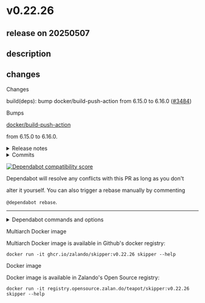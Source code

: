 # v0.22.26

## release on 20250507
## description
## changes
Changes

build(deps): bump docker/build-push-action from 6.15.0 to 6.16.0 (<a class="issue-link js-issue-link" data-error-text="Failed to load title" data-id="3023433678" data-permission-text="Title is private" data-url="https://github.com/zalando/skipper/issues/3484" data-hovercard-type="pull_request" data-hovercard-url="/zalando/skipper/pull/3484/hovercard" href="https://github.com/zalando/skipper/pull/3484">#3484</a>)

Bumps  

<a href="https://github.com/docker/build-push-action">docker/build-push-action</a>  

from 6.15.0 to 6.16.0.
<details> <summary>Release notes</summary>

<em>Sourced from <a href="https://github.com/docker/build-push-action/releases">docker/build-push-action's releases</a>.</em>
>
> v6.16.0
>
> * Handle no default attestations env var by <a href="https://github.com/crazy-max"><code>@​crazy-max</code></a> in <a href="https://redirect.github.com/docker/build-push-action/pull/1343">docker/build-push-action#1343</a>
> * Only print secret keys in build summary output by <a href="https://github.com/crazy-max"><code>@​crazy-max</code></a> in <a href="https://redirect.github.com/docker/build-push-action/pull/1353">docker/build-push-action#1353</a>
> * Bump <code>@​docker/actions-toolkit</code> from 0.56.0 to 0.59.0 in <a href="https://redirect.github.com/docker/build-push-action/pull/1352">docker/build-push-action#1352</a>
>
> <strong>Full Changelog</strong>: <a class="commit-link" href="https://github.com/docker/build-push-action/compare/v6.15.0...v6.16.0">docker/build-push-action@<tt>v6.15.0...v6.16.0</tt></a>
</details> <details> <summary>Commits</summary>

* <a href="https://github.com/docker/build-push-action/commit/14487ce63c7a62a4a324b0bfb37086795e31c6c1"><code>14487ce</code></a> Merge pull request <a href="https://redirect.github.com/docker/build-push-action/issues/1343">#1343</a> from crazy-max/fix-no-default-attest
* <a href="https://github.com/docker/build-push-action/commit/0ec91264d895acf7dfe05d54d8a3cc28f95b6346"><code>0ec9126</code></a> Merge pull request <a href="https://redirect.github.com/docker/build-push-action/issues/1366">#1366</a> from crazy-max/pr-assign-author
* <a href="https://github.com/docker/build-push-action/commit/b749522b90af1b517f52d8c1e67b2a965cea5eae"><code>b749522</code></a> pr-assign-author workflow
* <a href="https://github.com/docker/build-push-action/commit/c566248492c912e39910ac79e2f05a82260233a8"><code>c566248</code></a> Merge pull request <a href="https://redirect.github.com/docker/build-push-action/issues/1363">#1363</a> from crazy-max/fix-codecov
* <a href="https://github.com/docker/build-push-action/commit/13275dd76e44afdffdd61da8b8ae8e26ee11671f"><code>13275dd</code></a> ci: fix missing source for codecov
* <a href="https://github.com/docker/build-push-action/commit/67dc78bbaf388b3265f7e1c880e681f4b90d5f48"><code>67dc78b</code></a> Merge pull request <a href="https://redirect.github.com/docker/build-push-action/issues/1361">#1361</a> from mschoettle/patch-1
* <a href="https://github.com/docker/build-push-action/commit/0760504437ba8d0d98e7d5b625560bdede11b3b5"><code>0760504</code></a> docs: add validating build configuration example
* <a href="https://github.com/docker/build-push-action/commit/1c198f4467ce458288d816cabd773cd574f16977"><code>1c198f4</code></a> chore: update generated content
* <a href="https://github.com/docker/build-push-action/commit/288d9e2e4a70c24711ba959b94c2209b9205347e"><code>288d9e2</code></a> handle no default attestations env var
* <a href="https://github.com/docker/build-push-action/commit/88844b95d8cbbb41035fa9c94e5967a33b92db78"><code>88844b9</code></a> Merge pull request <a href="https://redirect.github.com/docker/build-push-action/issues/1353">#1353</a> from crazy-max/summary-secret-keys
* Additional commits viewable in <a href="https://github.com/docker/build-push-action/compare/471d1dc4e07e5cdedd4c2171150001c434f0b7a4...14487ce63c7a62a4a324b0bfb37086795e31c6c1">compare view</a>
</details>   

<a href="https://docs.github.com/en/github/managing-security-vulnerabilities/about-dependabot-security-updates#about-compatibility-scores"><img src="https://camo.githubusercontent.com/2dbde7cc3056598eec437911a04643dc3b442b5fec4fda4fd5325b7bdb42d773/68747470733a2f2f646570656e6461626f742d6261646765732e6769746875626170702e636f6d2f6261646765732f636f6d7061746962696c6974795f73636f72653f646570656e64656e63792d6e616d653d646f636b65722f6275696c642d707573682d616374696f6e267061636b6167652d6d616e616765723d6769746875625f616374696f6e732670726576696f75732d76657273696f6e3d362e31352e30266e65772d76657273696f6e3d362e31362e30" alt="Dependabot compatibility score" data-canonical-src="https://dependabot-badges.githubapp.com/badges/compatibility_score?dependency-name=docker/build-push-action&amp;package-manager=github_actions&amp;previous-version=6.15.0&amp;new-version=6.16.0" style="max-width: 100%;"></a>

Dependabot will resolve any conflicts with this PR as long as you don't  

alter it yourself. You can also trigger a rebase manually by commenting  

<code>@dependabot rebase</code>.

*** ** * ** ***

<details> <summary>Dependabot commands and options</summary>   

You can trigger Dependabot actions by commenting on this PR:

* <code>@dependabot rebase</code> will rebase this PR
* <code>@dependabot recreate</code> will recreate this PR, overwriting any edits  
  that have been made to it
* <code>@dependabot merge</code> will merge this PR after your CI passes on it
* <code>@dependabot squash and merge</code> will squash and merge this PR after  
  your CI passes on it
* <code>@dependabot cancel merge</code> will cancel a previously requested merge  
  and block automerging
* <code>@dependabot reopen</code> will reopen this PR if it is closed
* <code>@dependabot close</code> will close this PR and stop Dependabot recreating  
  it. You can achieve the same result by closing it manually
* <code>@dependabot show &lt;dependency name&gt; ignore conditions</code> will show all  
  of the ignore conditions of the specified dependency
* <code>@dependabot ignore this major version</code> will close this PR and stop  
  Dependabot creating any more for this major version (unless you reopen  
  the PR or upgrade to it yourself)
* <code>@dependabot ignore this minor version</code> will close this PR and stop  
  Dependabot creating any more for this minor version (unless you reopen  
  the PR or upgrade to it yourself)
* <code>@dependabot ignore this dependency</code> will close this PR and stop  
  Dependabot creating any more for this dependency (unless you reopen the  
  PR or upgrade to it yourself)
</details>

Multiarch Docker image

Multiarch Docker image is available in Github's docker registry:

    docker run -it ghcr.io/zalando/skipper:v0.22.26 skipper --help

Docker image

Docker image is available in Zalando's Open Source registry:

    docker run -it registry.opensource.zalan.do/teapot/skipper:v0.22.26 skipper --help


